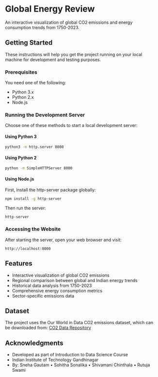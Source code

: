 # Global Energy Review 

An interactive visualization of global CO2 emissions and energy consumption trends from 1750-2023.

## Getting Started

These instructions will help you get the project running on your local machine for development and testing purposes.

### Prerequisites

You need one of the following:
- Python 3.x
- Python 2.x
- Node.js

### Running the Development Server

Choose one of these methods to start a local development server:

#### Using Python 3
```bash
python3 -m http.server 8000
```

#### Using Python 2
```bash
python -m SimpleHTTPServer 8000
```

#### Using Node.js
First, install the http-server package globally:
```bash
npm install -g http-server
```

Then run the server:
```bash
http-server
```

### Accessing the Website

After starting the server, open your web browser and visit:
```
http://localhost:8000
```

## Features

- Interactive visualization of global CO2 emissions
- Regional comparison between global and Indian energy trends
- Historical data analysis from 1750-2023
- Comprehensive energy consumption metrics
- Sector-specific emissions data

## Dataset

The project uses the Our World in Data CO2 emissions dataset, which can be downloaded from:
[CO2 Data Repository](https://github.com/owid/co2-data)


## Acknowledgments

- Developed as part of Introduction to Data Science Course
- Indian Institute of Technology Gandhinagar
- By: Sneha Gautam • Sohitha Sonalika • Shivamani Chinthala • Rutuja Swami
